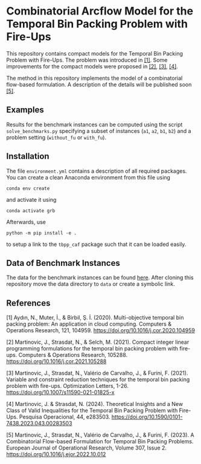 # Combinatorial Arcflow Model for the Temporal Bin Packing Problem with Fire-Ups

This repository contains compact models for the Temporal Bin Packing Problem with Fire-Ups.
The problem was introduced in [[1]](#1).
Some improvements for the compact models were proposed in [[2]](#2), [[3]](#3), [[4]](#4).

The method in this repository implements the model of a combinatorial flow-based formulation. A description of the details will be published soon [[5]](#5).

## Examples

Results for the benchmark instances can be computed using the script `solve_benchmarks.py` specifying a subset of instances (`a1`, `a2`, `b1`, `b2`) and a problem setting (`without_fu` or `with_fu`).

## Installation

The file `environment.yml` contains a description of all required packages.
You can create a clean Anaconda environment from this file using

```
conda env create
```

and activate it using

```
conda activate grb
```

Afterwards, use

```
python -m pip install -e .
```

to setup a link to the `tbpp_caf` package such that it can be loaded easily.

## Data of Benchmark Instances

The data for the benchmark instances can be found [here](https://github.com/wotzlaff/tbpp-instances).
After cloning this repository move the data directory to `data` or create a symbolic link.

## References

<a id="1">[1]</a>
Aydın, N., Muter, İ., & Birbil, Ş. İ. (2020). Multi-objective temporal bin packing problem: An application in cloud computing. Computers & Operations Research, 121, 104959. <https://doi.org/10.1016/j.cor.2020.104959>

<a id="2">[2]</a>
Martinovic, J., Strasdat, N., & Selch, M. (2021). Compact integer linear programming formulations for the temporal bin packing problem with fire-ups. Computers & Operations Research, 105288. <https://doi.org/10.1016/j.cor.2021.105288>

<a id="3">[3]</a>
Martinovic, J., Strasdat, N., Valério de Carvalho, J., & Furini, F. (2021). Variable and constraint reduction techniques for the temporal bin packing problem with fire-ups. Optimization Letters, 1-26. <https://doi.org/10.1007/s11590-021-01825-x>

<a id="4">[4]</a>
Martinovic, J. & Strasdat, N. (2024). Theoretical Insights and a New Class of Valid Inequalities for the Temporal Bin Packing Problem with Fire-Ups. Pesquisa Operacional, 44, e283503. <https://doi.org/10.1590/0101-7438.2023.043.00283503>

<a id="5">[5]</a>
Martinovic, J., Strasdat, N., Valério de Carvalho, J., & Furini, F. (2023). A Combinatorial Flow-based Formulation for Temporal Bin Packing Problems. European Journal of Operational Research, Volume 307, Issue 2. <https://doi.org/10.1016/j.ejor.2022.10.012>
